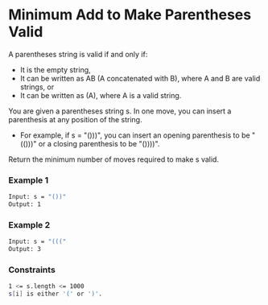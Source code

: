 # Minimum Add to Make Parentheses Valid

A parentheses string is valid if and only if:

- It is the empty string,
- It can be written as AB (A concatenated with B), where A and B are valid strings, or
- It can be written as (A), where A is a valid string.

You are given a parentheses string s. In one move, you can insert a parenthesis at any position of the string.

- For example, if s = "()))", you can insert an opening parenthesis to be "(()))" or a closing parenthesis to be "())))".

Return the minimum number of moves required to make s valid.


### Example 1
```sh
Input: s = "())"
Output: 1
```

### Example 2
```sh
Input: s = "((("
Output: 3
```

### Constraints
```sh
1 <= s.length <= 1000
s[i] is either '(' or ')'.
```
